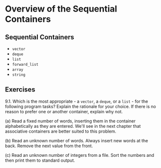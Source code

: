 # Overview of the Sequential Containers

## Sequential Containers

- `vector`
- `deque`
- `list`
- `forward_list`
- `array`
- `string`

## Exercises

9.1. Which is the most appropriate - a `vector`, a `deque`, or a `list` - for
the following program tasks? Explain the rationale for your choice. If there
is no reason to prefer one or another container, explain why not.

(a) Read a fixed number of words, inserting them in the container
alphabetically as they are entered. We'll see in the next chapter that
associative containers are better suited to this problem.

(b) Read an unknown number of words. Always insert new words at the back.
Remove the next value from the front.

(c) Read an unknown number of integers from a file. Sort the numbers and then
print them to standard output.
